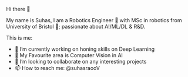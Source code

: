 Hi there 👋

My name is Suhas, I am a Robotics Engineer :robot: with MSc in robotics from University of Bristol :school:; passionate about AI/ML/DL & R&D.

This is me:
* 🔭 I’m currently working on honing skills on Deep Learning
* 🌱 My Favourite area is Computer Vision in AI
* 👯 I’m looking to collaborate on any interesting projects
* 📫 How to reach me: @suhasraooV
